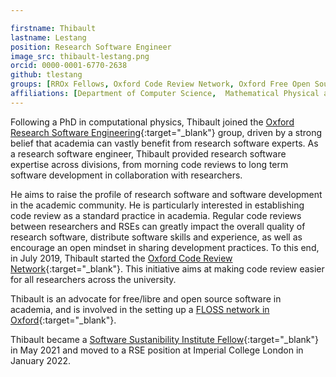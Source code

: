 ```yaml
---

firstname: Thibault
lastname: Lestang
position: Research Software Engineer
image_src: thibault-lestang.png
orcid: 0000-0001-6770-2638
github: tlestang
groups: [RROx Fellows, Oxford Code Review Network, Oxford Free Open Source Software]
affiliations: [Department of Computer Science,  Mathematical Physical and Life Sciences Division]
---
```

Following a PhD in computational physics, Thibault joined the [Oxford Research Software Engineering](https://www.rse.ox.ac.uk/people/){:target="_blank"} group, driven by a strong belief that academia can vastly benefit from research software experts.
As a research software engineer, Thibault provided research software expertise across divisions, from morning code reviews to long term software development in collaboration with researchers.

He aims to raise the profile of research software and software development in the academic community. He is particularly interested in establishing code review as a standard practice in academia. Regular code reviews between researchers and RSEs can greatly impact the overall quality of research software, distribute software skills and experience, as well as encourage an open mindset in sharing development practices. To this end, in July 2019, Thibault started the [Oxford Code Review Network](https://ox.ukrn.org/events/#Oxford-Code-Review-Network){:target="_blank"}. This initiative aims at making code review easier for all researchers across the university.

Thibault is an advocate for free/libre and open source software in academia, and is involved in the setting up a [FLOSS network in Oxford](https://ox.ukrn.org/events/#Oxford-Free-Open-Source-Software){:target="_blank"}.

Thibault became a [Software Sustanibility Institute Fellow](https://software.ac.uk/about/fellows/thibault-lestang){:target="_blank"} in May 2021 and moved to a RSE position at Imperial College London in January 2022.
